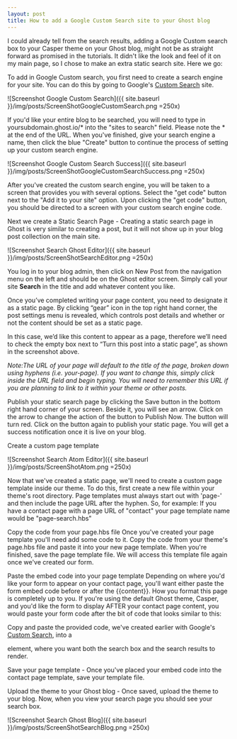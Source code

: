 ```yaml
---
layout: post
title: How to add a Google Custom Search site to your Ghost blog
---
```

I could already tell from the search results, adding a Google Custom search box to your Casper theme on your Ghost blog, might not be as straight forward as promised in the tutorials. It didn't like the look and feel of it on my main page, so I chose to make an extra static search site. Here we go:

To add in Google Custom search, you first need to create a search engine for your site. You can do this by going to Google's [Custom Search](https://cse.google.com/cse/create/new) site.

![Screenshot Google Custom Search]({{ site.baseurl }}/img/posts/ScreenShotGoogleCustomSearch.png =250x)

If you'd like your entire blog to be searched, you will need to type in  yoursubdomain.ghost.io/* into the "sites to search" field. Please note the * at the end of the URL.
When you've finished, give your search engine a name, then click the blue "Create" button to continue the process of setting up your custom search engine.

![Screenshot Google Custom Search Success]({{ site.baseurl }}/img/posts/ScreenShotGoogleCustomSearchSuccess.png =250x)

After you've created the custom search engine, you will be taken to a screen that provides you with several options. Select the "get code" button next to the "Add it to your site" option.
Upon clicking the "get code" button, you should be directed to a screen with your custom search engine code.


Next we create a Static Search Page - Creating a static search page in Ghost is very similar to creating a post, but it will not show up in your blog post collection on the main site.

![Screenshot Search Ghost Editor]({{ site.baseurl }}/img/posts/ScreenShotSearchEditor.png =250x)

You log in to your blog admin, then click on New Post from the navigation menu on the left and should be on the Ghost editor screen. Simply call your site **Search** in the title and add whatever content you like.

Once you’ve completed writing your page content, you need to designate it as a static page. By clicking “gear” icon in the top right hand corner, the post settings menu is revealed, which controls post details and whether or not the content should be set as a static page.

In this case, we’d like this content to appear as a page, therefore we’ll need to check the empty box next to “Turn this post into a static page”, as shown in the screenshot above.

*Note:The URL of your page will default to the title of the page, broken down using hyphens (i.e. your-page). If you want to change this, simply click inside the URL field and begin typing. You will need to remember this URL if you are planning to link to it within your theme or other posts.*

Publish your static search page by clicking the Save button in the bottom right hand corner of your screen. Beside it, you will see an arrow. Click on the arrow to change the action of the button to Publish Now. The button will turn red. Click on the button again to publish your static page. You will get a success notification once it is live on your blog.


Create a custom page template

![Screenshot Search Atom Editor]({{ site.baseurl }}/img/posts/ScreenShotAtom.png =250x)

Now that we've created a static page, we'll need to create a custom page template inside our theme. To do this, first create a new file within your theme's root directory. Page templates must always start out with 'page-' and then include the page URL after the hyphen. So, for example: If you have a contact page with a page URL of "contact" your page template name would be "page-search.hbs"

Copy the code from your page.hbs file
Once you've created your page template you'll need add some code to it. Copy the code from your theme's page.hbs file and paste it into your new page template. When you're finished, save the page template file. We will access this template file again once we've created our form.

Paste the embed code into your page template
Depending on where you'd like your form to appear on your contact page, you'll want either paste the form embed code before or after the {{content}}. How you format this page is completely up to you. If you're using the default Ghost theme, Casper, and you'd like the form to display AFTER your contact page content, you would paste your form code after the bit of code that looks similar to this:

Copy and paste the provided code, we've created earlier with Google's [Custom Search](https://cse.google.com/cse/create/new), into a <div> element, where you want both the search box and the search results to render.


Save your page template - Once you've placed your embed code into the contact page template, save your template file.

Upload the theme to your Ghost blog - Once saved, upload the theme to your blog. Now, when you view your search page you should see your search box.

![Screenshot Search Ghost Blog]({{ site.baseurl }}/img/posts/ScreenShotSearchBlog.png =250x)
